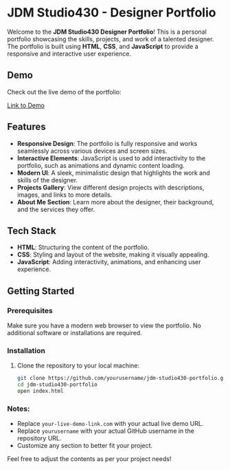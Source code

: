 # JDM Studio430 - Designer Portfolio

Welcome to the **JDM Studio430 Designer Portfolio**! This is a personal portfolio showcasing the skills, projects, and work of a talented designer. The portfolio is built using **HTML**, **CSS**, and **JavaScript** to provide a responsive and interactive user experience.

## Demo

Check out the live demo of the portfolio:

[Link to Demo](https://jdm-designer-portfolio.netlify.app/)

## Features

- **Responsive Design**: The portfolio is fully responsive and works seamlessly across various devices and screen sizes.
- **Interactive Elements**: JavaScript is used to add interactivity to the portfolio, such as animations and dynamic content loading.
- **Modern UI**: A sleek, minimalistic design that highlights the work and skills of the designer.
- **Projects Gallery**: View different design projects with descriptions, images, and links to more details.
- **About Me Section**: Learn more about the designer, their background, and the services they offer.

## Tech Stack

- **HTML**: Structuring the content of the portfolio.
- **CSS**: Styling and layout of the website, making it visually appealing.
- **JavaScript**: Adding interactivity, animations, and enhancing user experience.

## Getting Started

### Prerequisites

Make sure you have a modern web browser to view the portfolio. No additional software or installations are required.

### Installation

1. Clone the repository to your local machine:

   ```bash
   git clone https://github.com/yourusername/jdm-studio430-portfolio.git
   cd jdm-studio430-portfolio
   open index.html


### Notes:
- Replace `your-live-demo-link.com` with your actual live demo URL.
- Replace `yourusername` with your actual GitHub username in the repository URL.
- Customize any section to better fit your project.

Feel free to adjust the contents as per your project needs!


